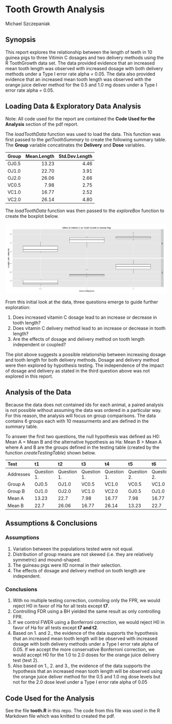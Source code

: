 # Tooth Growth Analysis
Michael Szczepaniak  

## Synopsis

This report explores the relationship between the length of teeth in 10 guinea pigs to three Vitimin C dosages and two delivery methods using the R ToothGrowth data set.  The data provided evidence that an increased mean tooth length was observed with increased dosage with both delivery methods under a Type I error rate alpha = 0.05.  The data also provided evidence that an increased mean tooth length was observed with the orange juice deliver method for the 0.5 and 1.0 mg doses under a Type I error rate alpha = 0.05.

## Loading Data & Exploratory Data Analysis
Note: All code used for the report are contained the **Code Used for the Analysis** section of the pdf report.

The *loadToothData* function was used to load the data.  This function was first passed to the *getToothSummary* to create the following summary table.  The **Group** variable concatinates the **Delivery** and **Dose** variables.
  
<table>
<thead>
<tr class="header">
<th align="left">Group</th>
<th align="right">Mean.Length</th>
<th align="right">Std.Dev.Length</th>
</tr>
</thead>
<tbody>
<tr class="odd">
<td align="left">OJ0.5</td>
<td align="right">13.23</td>
<td align="right">4.46</td>
</tr>
<tr class="even">
<td align="left">OJ1.0</td>
<td align="right">22.70</td>
<td align="right">3.91</td>
</tr>
<tr class="odd">
<td align="left">OJ2.0</td>
<td align="right">26.06</td>
<td align="right">2.66</td>
</tr>
<tr class="even">
<td align="left">VC0.5</td>
<td align="right">7.98</td>
<td align="right">2.75</td>
</tr>
<tr class="odd">
<td align="left">VC1.0</td>
<td align="right">16.77</td>
<td align="right">2.52</td>
</tr>
<tr class="even">
<td align="left">VC2.0</td>
<td align="right">26.14</td>
<td align="right">4.80</td>
</tr>
</tbody>
</table>
  
The *loadToothData* function was then passed to the *exploreBox* function to create the boxplot below.

![Figure 1](fig1.png) 
  
From this initial look at the data, three questions emerge to guide further exploration:

1. Does increased vitamin C dosage lead to an increase or decrease in tooth length?
2. Does vitamin C delivery method lead to an increase or decrease in tooth length?
3. Are the effects of dosage and delivery method on tooth length independent or coupled?

The plot above suggests a possible relationship between increasing dosage and tooth length for both delivery methods.  Dosage and delivery method were then explored by hypothesis testing.  The independence of the impact of dosage and delivery as stated in the third question above was not explored in this report.

## Analysis of the Data
Because the data does not contained ids for each animal, a paired analysis is not possible without assuming the data was ordered in a particular way.  For this reason, the analysis will focus on group comparisons.  The data contains 6 groups each with 10 measurments and are defined in the summary table.

To answer the first two questions, the null hypothesis was defined as H0: Mean A = Mean B and the alternative hypothesis as Ha: Mean B > Mean A where A and B are the groups defined in the testing table (created by the function *createTestingTable*) shown below.
  
<table>
<thead>
<tr class="header">
<th align="left">Test</th>
<th align="left">t1</th>
<th align="left">t2</th>
<th align="left">t3</th>
<th align="left">t4</th>
<th align="left">t5</th>
<th align="left">t6</th>
<th align="left">t7</th>
</tr>
</thead>
<tbody>
<tr class="odd">
<td align="left">Addresses</td>
<td align="left">Question 1.</td>
<td align="left">Question 1.</td>
<td align="left">Question 1.</td>
<td align="left">Question 1.</td>
<td align="left">Question 2.</td>
<td align="left">Question 2.</td>
<td align="left">Question 2.</td>
</tr>
<tr class="even">
<td align="left">Group A</td>
<td align="left">OJ0.5</td>
<td align="left">OJ1.0</td>
<td align="left">VC0.5</td>
<td align="left">VC1.0</td>
<td align="left">VC0.5</td>
<td align="left">VC1.0</td>
<td align="left">VC2.0</td>
</tr>
<tr class="odd">
<td align="left">Group B</td>
<td align="left">OJ1.0</td>
<td align="left">OJ2.0</td>
<td align="left">VC1.0</td>
<td align="left">VC2.0</td>
<td align="left">OJ0.5</td>
<td align="left">OJ1.0</td>
<td align="left">OJ2.0</td>
</tr>
<tr class="even">
<td align="left">Mean A</td>
<td align="left">13.23</td>
<td align="left">22.7</td>
<td align="left">7.98</td>
<td align="left">16.77</td>
<td align="left">7.98</td>
<td align="left">16.77</td>
<td align="left">26.14</td>
</tr>
<tr class="odd">
<td align="left">Mean B</td>
<td align="left">22.7</td>
<td align="left">26.06</td>
<td align="left">16.77</td>
<td align="left">26.14</td>
<td align="left">13.23</td>
<td align="left">22.7</td>
<td align="left">26.06</td>
</tr>
</tbody>
</table>
    
## Assumptions & Conclusions

### Assumptions  
1. Variation between the populations tested were not equal.
2. Distribution of group means are not skewed (i.e. they are relatively symmetric) and mound-shaped.
3. The guineau pigs were IID normal in their selection.
4. The effects of dosage and delivery method on tooth length are independent.

### Conclusions
1. With no multiple testing correction, controling only the FPR, we would reject H0 in favor of Ha for all tests except **t7**.
2. Controlling FDR using a BH yielded the same result as only controlling FPR.
3. If we control FWER using a Bonferroni correction, we would reject H0 in favor of Ha for all tests except **t7 and t2**.
4. Based on 1. and 2., the evidence of the data supports the hypothesis that an increased mean tooth length will be observed with increased dosage with both delivery methods under a Type I error rate alpha of 0.05.  If we accept the more conservative Bonferroni correction, we would accept H0 for the 1.0 to 2.0 doses for the orange juice delivery test (test 2).
5. Also based on 1., 2. and 3., the evidence of the data supports the hypothesis that an increased mean tooth length will be observed using the orange juice deliver method for the 0.5 and 1.0 mg dose levels but not for the 2.0 dose level under a Type I error rate alpha of 0.05

## Code Used for the Analysis

See the file **tooth.R** in this repo.  The code from this file was used in the R Markdown file which was knitted to created the pdf.
